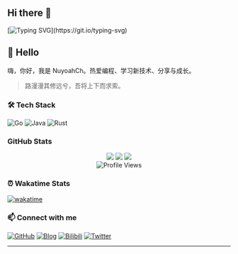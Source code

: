 ## Hi there 👋

[![Typing SVG](https://readme-typing-svg.herokuapp.com?font=Fira+Code&pause=1000&width=435&lines=Hi,+I'm+NuyoahCh;Welcome+to+my+GitHub!)](https://git.io/typing-svg)

## 🙋 Hello
嗨，你好，我是 NuyoahCh。热爱编程、学习新技术、分享与成长。
> 路漫漫其修远兮，吾将上下而求索。

### 🛠️ Tech Stack
![Go](https://img.shields.io/badge/-Go-00ADD8?style=flat-square&logo=go&logoColor=white)
![Java](https://img.shields.io/badge/-Java-007396?style=flat-square&logo=java&logoColor=white)
![Rust](https://img.shields.io/badge/-Rust-000000?style=flat-square&logo=rust&logoColor=white)

### GitHub Stats
<div align="center">
  <img src="https://github-readme-stats.vercel.app/api?username=NuyoahCh&show_icons=true&theme=radical" />
  <img src="https://github-readme-streak-stats.herokuapp.com/?user=NuyoahCh&theme=radical" />
  <img src="https://github-readme-stats.vercel.app/api/top-langs/?username=NuyoahCh&layout=compact&langs_count=8&theme=radical" />
</div>

<div align="center">
  <img src="https://komarev.com/ghpvc/?username=NuyoahCh&color=blueviolet" alt="Profile Views" />
</div>

### ⏰ Wakatime Stats
[![wakatime](https://wakatime.com/badge/user/你的wakatimeID.svg)](https://wakatime.com/@你的wakatimeID)

### 📫 Connect with me
[![GitHub](https://img.shields.io/badge/-GitHub-181717?style=flat-square&logo=github&logoColor=white)](https://github.com/NuyoahCh)
[![Blog](https://img.shields.io/badge/-Blog-21759B?style=flat-square&logo=wordpress&logoColor=white)](你的博客链接)
[![Bilibili](https://img.shields.io/badge/-Bilibili-00A1D6?style=flat-square&logo=bilibili&logoColor=white)](你的B站链接)
[![Twitter](https://img.shields.io/badge/-Twitter-1DA1F2?style=flat-square&logo=twitter&logoColor=white)](https://twitter.com/your-handle)

---
<!--
**NuyoahCh/NuyoahCh** is a ✨ _special_ ✨ repository because its `README.md` (this file) appears on your GitHub profile.

Here are some ideas to get you started:

- 🔭 I'm currently working on ...
- 🌱 I'm currently learning ...
- 👯 I'm looking to collaborate on ...
- 🤔 I'm looking for help with ...
- 💬 Ask me about ...
- 📫 How to reach me: ...
- 😄 Pronouns: ...
- ⚡ Fun fact: ...
-->
